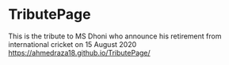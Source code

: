 # TributePage
This is the tribute to MS Dhoni who announce his retirement from international cricket on 15 August 2020 <br />
https://ahmedraza18.github.io/TributePage/
